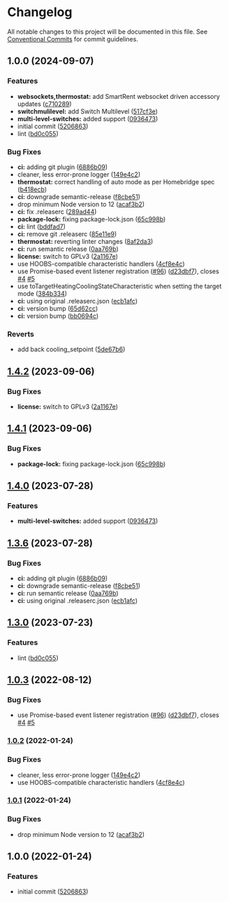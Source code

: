 # Changelog

All notable changes to this project will be documented in this file. See
[Conventional Commits](https://conventionalcommits.org) for commit guidelines.

## 1.0.0 (2024-09-07)


### Features

* **websockets,thermostat:** add SmartRent websocket driven accessory updates ([c710289](https://github.com/jabrown93/homebridge-smartrent/commit/c7102890ea132fcbab6fb4be3b287d0261902677))
* **switchmulilevel:** add Switch Multilevel ([517cf3e](https://github.com/jabrown93/homebridge-smartrent/commit/517cf3e0332b36286f7ca2e19e847b5fc07c3a42))
* **multi-level-switches:** added support ([0936473](https://github.com/jabrown93/homebridge-smartrent/commit/0936473d20a7b48f74866cc01cf5bb516ce32d84))
* initial commit ([5206863](https://github.com/jabrown93/homebridge-smartrent/commit/5206863e35c5297cf052de7388a029979b3a24ac))
* lint ([bd0c055](https://github.com/jabrown93/homebridge-smartrent/commit/bd0c05599b254dc54d3bc9345766fb0a6c348449))


### Bug Fixes

* **ci:** adding git plugin ([6886b09](https://github.com/jabrown93/homebridge-smartrent/commit/6886b091fe5d5eb988840248e4f7d8714274ff7d))
* cleaner, less error-prone logger ([149e4c2](https://github.com/jabrown93/homebridge-smartrent/commit/149e4c27654b6935b37342b41f5ebf0804d5cc7b))
* **thermostat:** correct handling of auto mode as per Homebridge spec ([b418ecb](https://github.com/jabrown93/homebridge-smartrent/commit/b418ecbed2c2d9a13c86ae9445ad4bc888c6e4c6))
* **ci:** downgrade semantic-release ([f8cbe51](https://github.com/jabrown93/homebridge-smartrent/commit/f8cbe5163b852d7c4a707fcd539483e8a2497a31))
* drop minimum Node version to 12 ([acaf3b2](https://github.com/jabrown93/homebridge-smartrent/commit/acaf3b2445a1b1a31c168186eaa385e4f53c8683))
* **ci:** fix .releaserc ([289ad44](https://github.com/jabrown93/homebridge-smartrent/commit/289ad44765b85b5d0f443a36f85b63a29448d804))
* **package-lock:** fixing package-lock.json ([65c998b](https://github.com/jabrown93/homebridge-smartrent/commit/65c998b00ec28189d2fcf8262d141d9a81d3d611))
* **ci:** lint ([bddfad7](https://github.com/jabrown93/homebridge-smartrent/commit/bddfad76c1f536deb1b32087ed6e7694176b3668))
* **ci:** remove git .releaserc ([85e11e9](https://github.com/jabrown93/homebridge-smartrent/commit/85e11e92a985df0cd897d761e8e4801e9b0f35a1))
* **thermostat:** reverting linter changes ([8af2da3](https://github.com/jabrown93/homebridge-smartrent/commit/8af2da384d7a794585f01a0b71ac2f408ca5fdfb))
* **ci:** run semantic release ([0aa769b](https://github.com/jabrown93/homebridge-smartrent/commit/0aa769bcf5b8aebd368903e3e8757ebf0b47f590))
* **license:** switch to GPLv3 ([2a1167e](https://github.com/jabrown93/homebridge-smartrent/commit/2a1167ed4a2c00fa665fb35fe65d15b2b7bd3125))
* use HOOBS-compatible characteristic handlers ([4cf8e4c](https://github.com/jabrown93/homebridge-smartrent/commit/4cf8e4cff8a9b877e5696db1ad03792a92445610))
* use Promise-based event listener registration ([#96](https://github.com/jabrown93/homebridge-smartrent/issues/96)) ([d23dbf7](https://github.com/jabrown93/homebridge-smartrent/commit/d23dbf7e276e82d49b11d2f62690f0ac26b33c7a)), closes [#4](https://github.com/jabrown93/homebridge-smartrent/issues/4) [#5](https://github.com/jabrown93/homebridge-smartrent/issues/5)
* use toTargetHeatingCoolingStateCharacteristic when setting the target mode ([384b334](https://github.com/jabrown93/homebridge-smartrent/commit/384b3343f96d735747ee64c598d16017d557f5cc))
* **ci:** using original .releaserc.json ([ecb1afc](https://github.com/jabrown93/homebridge-smartrent/commit/ecb1afccd11dcffd139af592a220cd3a678d2123))
* **ci:** version bump ([65d62cc](https://github.com/jabrown93/homebridge-smartrent/commit/65d62cc0d7c99d97b05d60eb866c48f3a32a6881))
* **ci:** version bump ([bb0694c](https://github.com/jabrown93/homebridge-smartrent/commit/bb0694c95fb69eb10f8bdbf9b09e1f2cfe5b2919))


### Reverts

* add back cooling_setpoint ([5de67b6](https://github.com/jabrown93/homebridge-smartrent/commit/5de67b66cfe34770cba401615311ca143422349a))

## [1.4.2](https://github.com/jabrown93/homebridge-smartrent/compare/v1.4.1...v1.4.2) (2023-09-06)


### Bug Fixes

* **license:** switch to GPLv3 ([2a1167e](https://github.com/jabrown93/homebridge-smartrent/commit/2a1167ed4a2c00fa665fb35fe65d15b2b7bd3125))

## [1.4.1](https://github.com/jabrown93/homebridge-smartrent/compare/v1.4.0...v1.4.1) (2023-09-06)


### Bug Fixes

* **package-lock:** fixing package-lock.json ([65c998b](https://github.com/jabrown93/homebridge-smartrent/commit/65c998b00ec28189d2fcf8262d141d9a81d3d611))

## [1.4.0](https://github.com/jabrown93/homebridge-smartrent/compare/v1.3.6...v1.4.0) (2023-07-28)


### Features

* **multi-level-switches:** added support ([0936473](https://github.com/jabrown93/homebridge-smartrent/commit/0936473d20a7b48f74866cc01cf5bb516ce32d84))

## [1.3.6](https://github.com/jabrown93/homebridge-smartrent/compare/v1.3.5...v1.3.6) (2023-07-28)


### Bug Fixes

* **ci:** adding git plugin ([6886b09](https://github.com/jabrown93/homebridge-smartrent/commit/6886b091fe5d5eb988840248e4f7d8714274ff7d))
* **ci:** downgrade semantic-release ([f8cbe51](https://github.com/jabrown93/homebridge-smartrent/commit/f8cbe5163b852d7c4a707fcd539483e8a2497a31))
* **ci:** run semantic release ([0aa769b](https://github.com/jabrown93/homebridge-smartrent/commit/0aa769bcf5b8aebd368903e3e8757ebf0b47f590))
* **ci:** using original .releaserc.json ([ecb1afc](https://github.com/jabrown93/homebridge-smartrent/commit/ecb1afccd11dcffd139af592a220cd3a678d2123))

## [1.3.0](https://github.com/jabrown93/homebridge-smartrent/compare/v1.2.0...v1.3.0) (2023-07-23)


### Features

* lint ([bd0c055](https://github.com/jabrown93/homebridge-smartrent/commit/bd0c05599b254dc54d3bc9345766fb0a6c348449))

## [1.0.3](https://github.com/jabrown93/homebridge-smartrent/compare/v1.0.2...v1.0.3) (2022-08-12)


### Bug Fixes

* use Promise-based event listener registration ([#96](https://github.com/jabrown93/homebridge-smartrent/issues/96)) ([d23dbf7](https://github.com/jabrown93/homebridge-smartrent/commit/d23dbf7e276e82d49b11d2f62690f0ac26b33c7a)), closes [#4](https://github.com/jabrown93/homebridge-smartrent/issues/4) [#5](https://github.com/jabrown93/homebridge-smartrent/issues/5)

### [1.0.2](https://github.com/jabrown93/homebridge-smartrent/compare/v1.0.1...v1.0.2) (2022-01-24)


### Bug Fixes

* cleaner, less error-prone logger ([149e4c2](https://github.com/jabrown93/homebridge-smartrent/commit/149e4c27654b6935b37342b41f5ebf0804d5cc7b))
* use HOOBS-compatible characteristic handlers ([4cf8e4c](https://github.com/jabrown93/homebridge-smartrent/commit/4cf8e4cff8a9b877e5696db1ad03792a92445610))

### [1.0.1](https://github.com/jabrown93/homebridge-smartrent/compare/v1.0.0...v1.0.1) (2022-01-24)


### Bug Fixes

* drop minimum Node version to 12 ([acaf3b2](https://github.com/jabrown93/homebridge-smartrent/commit/acaf3b2445a1b1a31c168186eaa385e4f53c8683))

## 1.0.0 (2022-01-24)


### Features

* initial commit ([5206863](https://github.com/jabrown93/homebridge-smartrent/commit/5206863e35c5297cf052de7388a029979b3a24ac))
